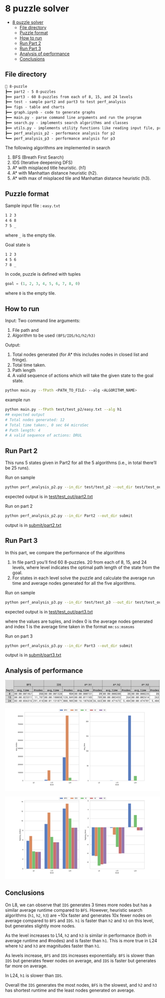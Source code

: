 # 8 puzzle solver

- [8 puzzle solver](#8-puzzle-solver)
  - [File directory](#file-directory)
  - [Puzzle format](#puzzle-format)
  - [How to run](#how-to-run)
  - [Run Part 2](#run-part-2)
  - [Run Part 3](#run-part-3)
  - [Analysis of performance](#analysis-of-performance)
  - [Conclusions](#conclusions)

## File directory

```txt
📁 8-puzzle
┣━━ part2 - 5 8-puzzles
┣━━ part3 - 60 8-puzzles from each of 8, 15, and 24 levels
┣━━ test - sample part2 and part3 to test perf_analysis
┣━━ figs - table and charts
┣━━ graph.ipynb - code to generate graphs
┣━━ main.py - parse command line arguments and run the program
┣━━ search.py - implements search algorithms and classes
┣━━ utils.py - implements utility functions like reading input file, printing output, heuristics, etc.
┣━━ perf_analysis_p2 - performance analysis for p2
┗━━ perf_analysis_p3 - performance analysis for p3
```

The following algorithms are implemented in search

1. BFS (Breath First Search)
2. IDS (Iterative deepening DFS)
3. A\* with misplaced title heuristic. (h1)
4. A\* with Manhattan distance heuristic (h2).
5. A\* with max of misplaced tile and Manhattan distance heuristic (h3).

## Puzzle format

Sample input file : `easy.txt`

```txt
1 2 3
4 6 8
7 5 _
```

where `_` is the empty tile.

Goal state is

```txt
1 2 3
4 5 6
7 8 _
```

In code, puzzle is defined with tuples

```python
goal = (1, 2, 3, 4, 5, 6, 7, 8, 0)
```

where `0` is the empty tile.

## How to run

Input: Two command line arguments:

1. File path and
2. Algorithm to be used `(BFS/IDS/h1/h2/h3)`

Output:

1. Total nodes generated (for A\* this includes nodes in closed list and fringe).
2. Total time taken.
3. Path length
4. A valid sequence of actions which will take the given state to the goal state.

```bash
python main.py --fPath <PATH_TO_FILE> --alg <ALGORITHM_NAME>
```

example run

```bash
python main.py --fPath test/test_p2/easy.txt --alg h1
## expected output
# Total nodes generated: 12
# Total time taken:, 0 sec 64 microSec
# Path length: 4
# A valid sequence of actions: DRUL
```

## Run Part 2

This runs 5 states given in Part2 for all the 5 algorithms (i.e., in total
there’ll be 25 runs).

Run on sample

```bash
python perf_analysis_p2.py --in_dir test/test_p2 --out_dir test/test_out
```

expected output is in [test/test_out/part2.txt](test/test_out/part2.txt)

Run on part 2

```bash
python perf_analysis_p2.py --in_dir Part2 --out_dir submit
```

output is in [submit/part2.txt](submit/part2.txt)

## Run Part 3

In this part, we compare the performance of the algorithms

1. In file part3 you’ll find 60 8-puzzles. 20 from each of 8, 15, and 24 levels, where level indicates the optimal path length of the state from the goal.
2. For states in each level solve the puzzle and calculate the average run time and average nodes generated for all the five algorithms.

Run on sample

```bash
python perf_analysis_p3.py --in_dir test/test_p3 --out_dir test/test_out
```

expected output is in [test/test_out/part3.txt](test/test_out/part3.txt)

where the values are tuples, and index 0 is the average nodes generated and index 1 is the average time taken in the format `mm:ss:msmsms`

Run on part 3

```bash
python perf_analysis_p3.py --in_dir Part3 --out_dir submit
```

output is in [submit/part3.txt](submit/part3.txt)

## Analysis of performance

![table](figs/table.png)

![graph](figs/graph.png)

![logged graph](figs/log_graph.png)

## Conclusions

On L8, we can observe that `IDS` generates 3 times more nodes but has a similar average runtime compared to `BFS`. However, heuristic search algorithms (`h1`, `h2`, `h3`) are ~10x faster and generates 10x fewer nodes on average compared to `BFS` and `IDS`. `h1` is faster than `h2` and `h3` on this level, but generates slightly more nodes.

As the level increases to L14, `h2` and `h3` is similar in performance (both in average runtime and \#nodes) and is faster than `h1`. This is more true in L24 where `h2` and `h3` are magnitudes faster than `h1`.

As levels increase, `BFS` and `IDS` increases exponentially. `BFS` is slower than `IDS` but generates fewer nodes on average, and `IDS` is faster but generates far more on average.

In L24, `h1` is slower than `IDS`.

Overall the `IDS` generates the most nodes, `BFS` is the slowest, and `h2` and `h3` has shortest runtime and the least nodes generated on average.
